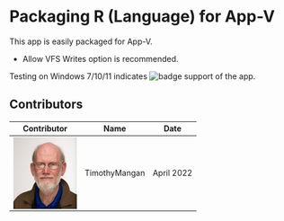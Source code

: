 # Packaging R (Language) for App-V

This app is easily packaged for App-V.

* Allow VFS Writes option is recommended.

Testing on Windows 7/10/11 indicates ![badge](https://img.shields.io/badge/-Full%20Fidelity-brightgreen?style=for-the-badge) support of the app.


## Contributors

| Contributor | Name | Date |
|----|----|----|
| [<img src="/media/Contributors/TimMangan.jpg" align="left" Height="128" />](/media/Contributors/TimMangan.jpg) | TimothyMangan | April 2022 |

